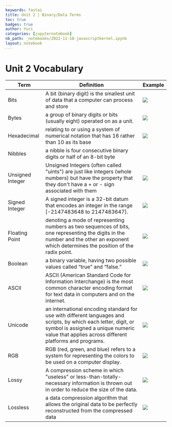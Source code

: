 ```yaml
---
keywords: fastai
title: Unit 2 | Binary/Data Terms
toc: true
badges: true
author: Yuri
categories: [jupyternotebook]
nb_path: _notebooks/2022-11-18-javascriptkernel.ipynb
layout: notebook
---
```

# Unit 2 Vocabulary


Term               | Definition     | Example      |
------------- | ------------- | -------------
Bits  | A bit (binary digit) is the smallest unit of data that a computer can process and store |![](https://www.computerhope.com/jargon/b/bit-byte.png)               |
Bytes  | a group of binary digits or bits (usually eight) operated on as a unit. | ![](https://techterms.com/img/lg/byte_21.png)                      |
Hexadecimal  | relating to or using a system of numerical notation that has 16 rather than 10 as its base | ![](https://cdn1.byjus.com/wp-content/uploads/2021/09/Hexadecimal-Number-System-Table.png)                   |
Nibbles  | a nibble is four consecutive binary digits or half of an 8-bit byte |                       |
Unsigned Integer  | Unsigned Integers (often called "uints") are just like integers (whole numbers) but have the property that they don't have a + or - sign associated with them |![](https://res.cloudinary.com/practicaldev/image/fetch/s--wJwrZkuh--/c_limit%2Cf_auto%2Cfl_progressive%2Cq_auto%2Cw_880/https://scs.hosted.panopto.com/Panopto/Pages/Viewer/Thumb.aspx%3FeventTargetPID%3Df02fb73c-8769-43de-a970-bda301209a04%26sessionPID%3D57b29532-2a7d-4dac-8168-8892127d9e49%26number%3D20%26isPrimary%3Dfalse%26absoluteTime%3D13076614406.5337)                       |
Signed Integer  | A signed integer is a 32-bit datum that encodes an integer in the range [-2147483648 to 2147483647]. |                    ![](https://res.cloudinary.com/practicaldev/image/fetch/s--wJwrZkuh--/c_limit%2Cf_auto%2Cfl_progressive%2Cq_auto%2Cw_880/https://scs.hosted.panopto.com/Panopto/Pages/Viewer/Thumb.aspx%3FeventTargetPID%3Df02fb73c-8769-43de-a970-bda301209a04%26sessionPID%3D57b29532-2a7d-4dac-8168-8892127d9e49%26number%3D20%26isPrimary%3Dfalse%26absoluteTime%3D13076614406.5337)|
Floating Point  | denoting a mode of representing numbers as two sequences of bits, one representing the digits in the number and the other an exponent which determines the position of the radix point. |![](https://i.pcmag.com/imagery/encyclopedia-terms/floating-point-numbers.fit_lim.size_1050x.gif)                       |
Boolean  | a binary variable, having two possible values called “true” and “false.” | ![](https://i0.wp.com/www.tutorialbrain.com/wp-content/uploads/2020/01/Python-Boolean-operators.png?fit=474%2C316&ssl=1)                      |
ASCII  | ASCII (American Standard Code for Information Interchange) is the most common character encoding format for text data in computers and on the internet. |![](https://jbwyatt.com/I/asciiGood.gif)                       |
Unicode  | an international encoding standard for use with different languages and scripts, by which each letter, digit, or symbol is assigned a unique numeric value that applies across different platforms and programs. |![](https://codescracker.com/computer-fundamental/images/character-map-window.JPG) |
RGB  | RGB (red, green, and blue) refers to a system for representing the colors to be used on a computer display.| ![](https://cdn.educba.com/academy/wp-content/uploads/2019/05/RGB-color.gif) |
Lossy  | A compression scheme in which "useless" or less-than-totally-necessary information is thrown out in order to reduce the size of the data. |![](https://i.pcmag.com/imagery/encyclopedia-terms/lossless-compression-lossy.fit_lim.size_1050x.gif)                       |
Lossless  | a data compression algorithm that allows the original data to be perfectly reconstructed from the compressed data | ![](https://i.pcmag.com/imagery/encyclopedia-terms/lossless-compression-lossy.fit_lim.size_1050x.gif)